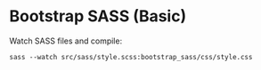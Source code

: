 # Bootstrap SASS (Basic)

Watch SASS files and compile:

`sass --watch src/sass/style.scss:bootstrap_sass/css/style.css`
